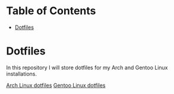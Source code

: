 Table of Contents
=================
* [Dotfiles](#Dotfiles)

# Dotfiles

In this repository I will store dotfiles for my Arch and Gentoo Linux installations.

[Arch Linux dotfiles](../master/Arch)
[Gentoo Linux dotfiles](../master/Gentoo)
